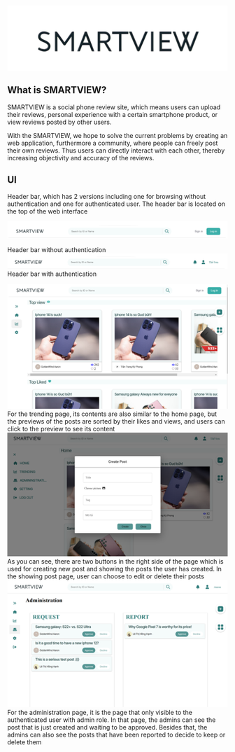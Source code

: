 <img src="./ReadmeAsset/SmartViewIcon.png">

## What is SMARTVIEW?

SMARTVIEW is a social phone review site, which means users can upload their reviews, personal experience
with a certain smartphone product, or view reviews posted by other users.

With the SMARTVIEW, we hope to solve the current problems by creating an web application, furthermore
a community, where people can freely post their own reviews. Thus users can directly interact with each other,
thereby increasing objectivity and accuracy of the reviews.

## UI 
Header bar, which has 2 versions including one for browsing without authentication and one for
authenticated user. The header bar is located on the top of the web interface

<img src="./ReadmeAsset/HeadbarNoAuthen.png">

Header bar without authentication
<img src="./ReadmeAsset/HeadbarAuthen.png" alt="HeadBarAuthen">
Header bar with authentication

<img src="./ReadmeAsset/HomeScreen.png" alt="HeadBarAuthen">
For the trending page, its contents are also similar to the home page, but the previews of the posts are sorted
by their likes and views, and users can click to the preview to see its content

<img src="./ReadmeAsset/CreatePost.png" alt="HeadBarAuthen">
As you can see, there are two buttons in the right side of the page which is used for creating new post and
showing the posts the user has created. In the showing post page, user can choose to edit or delete their posts

<img src="./ReadmeAsset/Admin.png" alt="HeadBarAuthen">
For the administration page, it is the page that only visible to the authenticated user with admin role. In that
page, the admins can see the post that is just created and waiting to be approved. Besides that, the admins can also
see the posts that have been reported to decide to keep or delete them
